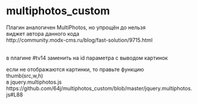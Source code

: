 multiphotos_custom
==================

<p>
Плагин аналогичен MultiPhotos, но упрощён до нельзя<br>
виджет автора данного кода<br>
http://community.modx-cms.ru/blog/fast-solution/9715.html<br>
<br>
</p>

<p>в плагине #tv14 заменить на id параметра с выводом картинок</p>
<p>если не отображаются картинки, то правьте функцию <br>
thumb(src,w,h) <br>
в jquery.multiphotos.js<br>
https://github.com/64j/multiphotos_custom/blob/master/jquery.multiphotos.js#L88
